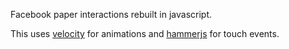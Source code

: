 Facebook paper interactions rebuilt in javascript.

This uses [velocity](velocityjs.org) for animations and [hammerjs](https://github.com/hammerjs/hammer.js) for touch events.